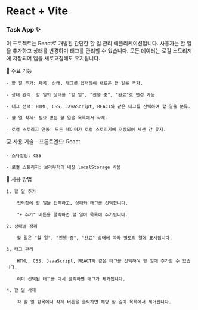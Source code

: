 # React + Vite

### Task App ✨

이 프로젝트는 React로 개발된 간단한 할 일 관리 애플리케이션입니다. 사용자는 할 일을 추가하고 상태를 변경하며 태그를 관리할 수 있습니다. 모든 데이터는 로컬 스토리지에 저장되어 앱을 새로고침해도 유지됩니다.

🌟 주요 기능

    - 할 일 추가: 제목, 상태, 태그를 입력하여 새로운 할 일을 추가.

    - 상태 관리: 할 일의 상태를 "할 일", "진행 중", "완료"로 변경 가능.

    - 태그 선택: HTML, CSS, JavaScript, REACT와 같은 태그를 선택하여 할 일을 분류.

    - 할 일 삭제: 필요 없는 할 일을 목록에서 삭제.

    - 로컬 스토리지 연동: 모든 데이터가 로컬 스토리지에 저장되어 세션 간 유지.

💻 사용 기술 - 프론트엔드: React

    - 스타일링: CSS

    - 로컬 스토리지: 브라우저의 내장 localStorage 사용

📝 사용 방법

    1. 할 일 추가

        입력창에 할 일을 입력하고, 상태와 태그를 선택합니다.

        "+ 추가" 버튼을 클릭하면 할 일이 목록에 추가됩니다.

    2. 상태별 정리

        할 일은 "할 일", "진행 중", "완료" 상태에 따라 별도의 열에 표시됩니다.

    3. 태그 관리

        HTML, CSS, JavaScript, REACT와 같은 태그를 선택하여 할 일에 추가할 수 있습니다.

        이미 선택된 태그를 다시 클릭하면 태그가 제거됩니다.

    4. 할 일 삭제

        각 할 일 항목에서 삭제 버튼을 클릭하면 해당 할 일이 목록에서 제거됩니다.
